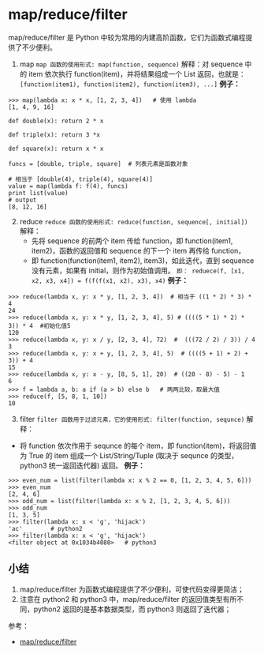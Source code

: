 
# map/reduce/filter

map/reduce/filter 是 Python 中较为常用的内建高阶函数，它们为函数式编程提供了不少便利。

1. map
`map 函数的使用形式: map(function, sequence)`
解释：对 sequence 中的 item 依次执行 function(item)，并将结果组成一个 List 返回，也就是：
`[function(item1), function(item2), function(item3), ...]`
**例子：**

```
>>> map(lambda x: x * x, [1, 2, 3, 4])   # 使用 lambda
[1, 4, 9, 16]

def double(x): return 2 * x

def triple(x): return 3 *x

def square(x): return x * x

funcs = [double, triple, square]  # 列表元素是函数对象

# 相当于 [double(4), triple(4), square(4)]
value = map(lambda f: f(4), funcs)
print list(value)
# output
[8, 12, 16]
```

2. reduce
`reduce 函数的使用形式: reduce(function, sequence[, initial])`
解释：
    - 先将 sequence 的前两个 item 传给 function，即 function(item1, item2)，函数的返回值和 sequence 的下一个 item 再传给 function，
    - 即 function(function(item1, item2), item3)，如此迭代，直到 sequence 没有元素，如果有 initial，则作为初始值调用。
`即： reduece(f, [x1, x2, x3, x4]) = f(f(f(x1, x2), x3), x4)`
**例子：**

```
>>> reduce(lambda x, y: x * y, [1, 2, 3, 4])  # 相当于 ((1 * 2) * 3) * 4
24
>>> reduce(lambda x, y: x * y, [1, 2, 3, 4], 5) # ((((5 * 1) * 2) * 3)) * 4  #初始化值5
120
>>> reduce(lambda x, y: x / y, [2, 3, 4], 72)  #  (((72 / 2) / 3)) / 4
3
>>> reduce(lambda x, y: x + y, [1, 2, 3, 4], 5)  # ((((5 + 1) + 2) + 3)) + 4
15
>>> reduce(lambda x, y: x - y, [8, 5, 1], 20)  # ((20 - 8) - 5) - 1
6
>>> f = lambda a, b: a if (a > b) else b   # 两两比较，取最大值
>>> reduce(f, [5, 8, 1, 10])
10
```

3. filter
`filter 函数用于过滤元素，它的使用形式: filter(function, sequnce)`
解释：
- 将 function 依次作用于 sequnce 的每个 item，即 function(item)，将返回值为 True 的 item 组成一个 List/String/Tuple (取决于 sequnce 的类型，python3 统一返回迭代器) 返回。
**例子：**

```
>>> even_num = list(filter(lambda x: x % 2 == 0, [1, 2, 3, 4, 5, 6]))
>>> even_num
[2, 4, 6]
>>> odd_num = list(filter(lambda x: x % 2, [1, 2, 3, 4, 5, 6]))
>>> odd_num
[1, 3, 5]
>>> filter(lambda x: x < 'g', 'hijack')
'ac'        # python2
>>> filter(lambda x: x < 'g', 'hijack')
<filter object at 0x1034b4080>   # python3
```

## 小结
1. map/reduce/filter 为函数式编程提供了不少便利，可使代码变得更简洁；
2. 注意在 python2 和 python3 中，map/reduce/filter 的返回值类型有所不同，python2 返回的是基本数据类型，而 python3 则返回了迭代器；

参考：
- [map/reduce/filter](https://funhacks.net/explore-python/Functional/map_reduce_filter.html)








